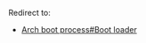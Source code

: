 Redirect to:

*   [Arch boot process#Boot loader](/index.php/Arch_boot_process#Boot_loader "Arch boot process")